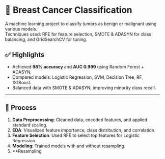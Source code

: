 # 🧠 Breast Cancer Classification

A machine learning project to classify tumors as benign or malignant using various models.  
Techniques used: RFE for feature selection, SMOTE & ADASYN for class balancing, and GridSearchCV for tuning.

## ✅ Highlights
- Achieved **98% accuracy** and **AUC 0.999** using Random Forest + ADASYN.
- Compared models: Logistic Regression, SVM, Decision Tree, RF, XGBoost.
- Balanced data with SMOTE & ADASYN, improving minority class recall.

---

## 🔄 Process

1. **Data Preprocessing**: Cleaned data, encoded features, and applied standard scaling.
2. **EDA**: Visualized feature importance, class distribution, and correlation.
3. **Feature Selection**: Used RFE to select top features for Logistic Regression.
4. **Modeling**: Trained models with and without resampling.
5. **Resampling

